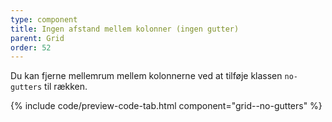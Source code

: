 ```yaml
---
type: component
title: Ingen afstand mellem kolonner (ingen gutter)
parent: Grid
order: 52
---
```

Du kan fjerne mellemrum mellem kolonnerne ved at tilføje klassen `no-gutters` til rækken.

{% include code/preview-code-tab.html component="grid--no-gutters" %}